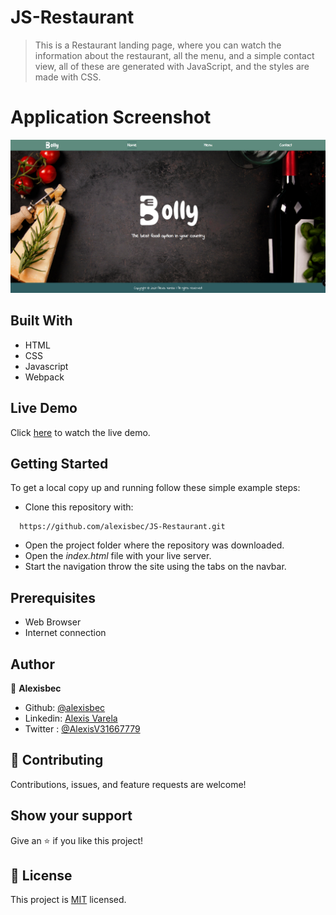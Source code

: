 # JS-Restaurant

> This is a Restaurant landing page, where you can watch the information about the restaurant, all the menu, and a simple contact view, all of these are generated with JavaScript, and the styles are made with CSS.

# Application Screenshot
![screenshot of JS Restaurant Page](app_screenshot.png)

## Built With

- HTML
- CSS
- Javascript
- Webpack

## Live Demo

Click [here](https://alexisbec.github.io/JS-Restaurant/) to watch the live demo.

## Getting Started

To get a local copy up and running follow these simple example steps:

- Clone this repository with:
```
  https://github.com/alexisbec/JS-Restaurant.git
```
- Open the project folder where the repository was downloaded.
- Open the *index.html* file with your live server.
- Start the navigation throw the site using the tabs on the navbar.

## Prerequisites

- Web Browser
- Internet connection

## Author

👤 **Alexisbec**
- Github: [@alexisbec](https://github.com/alexisbec)
- Linkedin: [Alexis Varela](www.linkedin.com/in/alexbec)
- Twitter : [@AlexisV31667779](https://twitter.com/AlexisV31667779)


## 🤝 Contributing

Contributions, issues, and feature requests are welcome!

## Show your support

Give an ⭐️ if you like this project!

## 📝 License

This project is [MIT](https://github.com/alexisbec/JS-Restaurant/blob/development/LICENSE) licensed.
